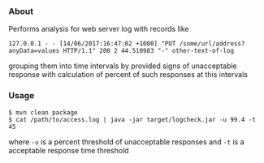 ### About
Performs analysis for web server log with records like
```
127.0.0.1 - - [14/06/2017:16:47:02 +1000] "PUT /some/url/address?anyData=values HTTP/1.1" 200 2 44.510983 "-" other-text-of-log
```
grouping them into time intervals by provided signs of unacceptable response with calculation of percent of such responses at this intervals

### Usage
```
$ mvn clean package
$ cat /path/to/access.log | java -jar target/logcheck.jar -u 99.4 -t 45
```
where `-u` is a percent threshold of unacceptable responses and `-t` is a acceptable response time threshold 
